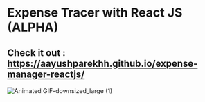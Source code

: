 # Expense Tracer with React JS (ALPHA)

## Check it out : https://aayushparekhh.github.io/expense-manager-reactjs/

![Animated GIF-downsized_large (1)](https://user-images.githubusercontent.com/64417892/115966513-88bab600-a54b-11eb-9daa-46d20d14bb93.gif)

